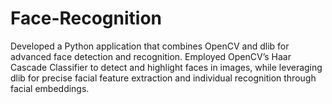 # Face-Recognition
Developed a Python application that combines OpenCV and dlib for advanced face detection and recognition. Employed OpenCV’s Haar Cascade Classifier to detect and highlight faces in images, while leveraging dlib for precise facial feature extraction and individual recognition through facial embeddings.
